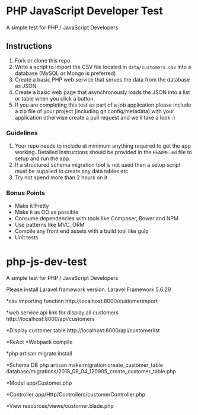 

# PHP JavaScript Developer Test

A simple test for PHP / JavaScript Developers

## Instructions

1. Fork or clone this repo
2. Write a script to Import the CSV file located in `data/customers.csv` into a database (MySQL or Mongo is preferred)
3. Create a basic PHP web service that serves the data from the database as JSON
4. Create a basic web page that asynchronously loads the JSON into a list or table when you click a button
5. If you are completing this test as part of a job application please include a zip file of your project (including git config/metadata) with your application otherwise create a pull request and we'll take a look :)

### Guidelines

1. Your repo needs to include at minimum anything required to get the app working.  Detailed instructions should be provided in the `README.md` file to setup and run the app.
2. If a structured schema migration tool is not used then a setup script must be supplied to create any data tables etc
3. Try not spend more than 2 hours on it

### Bonus Points

* Make it Pretty
* Make it as OO as possible
* Consume dependencies with tools like Composer, Bower and NPM
* Use patterns like MVC, ORM
* Compile any front end assets with a build tool like gulp
* Unit tests

# php-js-dev-test
A simple test for PHP / JavaScript Developers

Please install Laravel framework
version. Laravel Framework 5.6.29

*csv importing function
http://localhost:8000/customerimport

*web service api link for display all customers
http://localhost:8000/api/customers

*Display customer table
http://localhost:8000/api/customerlist

*ReAct 
*Webpack compile

*php artisan migrate:install

*Schema DB
php artisan make:migration create_customer_table
database/migrations/2018_08_04_120905_create_customer_table.php

*Model 
app/Customer.php

*Controller
app/Http/Controllers/customerController.php

*View
resources/views/customer.blade.php

